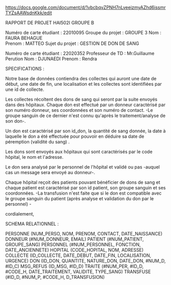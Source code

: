 https://docs.google.com/document/d/1vbcbqvZPNH7nLveeizmyAZhd6issmrTYZsAAWsdnKkk/edit



RAPPORT DE PROJET
HAI502I GROUPE B


Numéro de carte étudiant : 22010095		     	Groupe du projet : GROUPE 3
Nom : FAURA BEHAGUE				
Prenom : MATTEO					                Sujet du projet : GESTION DE DON DE SANG				
									
Numéro de carte étudiant : 22020352 		    Professeur de TD : Mr.Guillaume Perution
Nom : DJUNAEDI
Prenom : Rendra					



SPECIFICATIONS :

Notre base de données contiendra des collectes qui auront une date de début, une date de fin, une localisation et les collectes sont identifiées par une id de collecte.

Les collectes récoltent des dons de sang qui seront par la suite envoyés dans des hôpitaux. Chaque don est effectué par un donneur caractérisé par son numéro donneur, ses coordonnées et son numéro de contact. -Le groupe sanguin de ce dernier n'est connu qu'après le traitement/analyse de son don-.

Un don est caractérisé par son id_don, la quantité de sang donnée, la date à laquelle le don a été effectuée pour pouvoir en déduire sa date de péremption (validité du sang) .

Les dons sont envoyés aux hôpitaux qui sont caractérisés par le code hôpital, le nom et l'adresse.

Le don sera analysé par le personnel de l'hôpital et validé ou pas -auquel cas un message sera envoyé au donneur-.

Chaque hôpital reçoit des patients pouvant bénéficier de dons de sang et chaque patient est caractérisé par son id patient, son groupe sanguin et ses coordonnées. -La transfusion n'est faite que si le don est compatible avec le groupe sanguin du patient (après analyse et validation du don par le personnel) -

cordialement,		  


SCHEMA RELATIONNEL :

PERSONNE (NUM_PERSO, NOM, PRENOM, CONTACT, DATE_NAISSANCE)
DONNEUR (#NUM_DONNEUR, EMAIL)
PATIENT (#NUM_PATIENT, GROUPE_SANG)
PERSONNEL (#NUM_PERSONNEL, FONCTION, DATE_ANCIENNETE)
HOPITAL (CODE_HOPITAL, NOM, ADRESSE)
COLLECTE (ID_COLLECTE, DATE_DEBUT, DATE_FIN, LOCALISATION, URGENCE)
DON (ID_DON, QUANTITE, NATURE_DON, DATE_DON, #NUM_D, #ID_C)
MSG_REFUS (ID_MSG, #ID_D)
TRAITE (#NUM_PER, #ID_D, #CODE_H, DATE_TRAITEMENT, VALIDITE, TYPE_SANG)
TRANSFUSE (#ID_D, #NUM_P, #CODE_H, D_TRANSFUSION)


